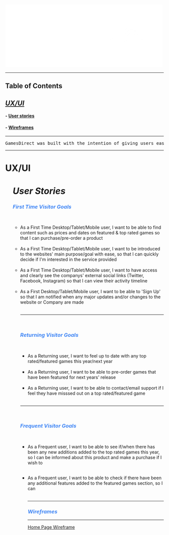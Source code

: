 &nbsp;&nbsp;&nbsp;&nbsp;![Logo](assets/images/logo.png)
*** 
## Table of Contents
## [***UX/UI***](#UX/UI) 
#### - [User stories](#UX-Design) 
#### - [Wireframes](#UX-Design)
***
<pre>GamesDirect was built with the intention of giving users easy to use access on the top rated games in 2020 and featured upcoming games of 2021.</pre>
***

# **UX/UI**
<ul>

# ***User Stories*** 

### <span style="color: rgb(66, 135, 245)">***First Time Visitor Goals***</span>
<br>
<ul>
<li>As a First Time Desktop/Tablet/Mobile user, I want to be able to find content such as prices and dates on featured & top rated games so that I can purchase/pre-order a product</li><br>

<li>As a First Time Desktop/Tablet/Mobile user, I want to be introduced to the websites' main purpose/goal with ease, so that I can quickly decide if I'm interested in the service provided</li><br>

<li>As a First Time Desktop/Tablet/Mobile user, I want to have access and clearly see the companys' external social links (Twitter, Facebook, Instagram) so that I can view their activity timeline</li><br>


<li>As a First Desktop/Tablet/Mobile user, I want to be able to 'Sign Up' so that I am notified when any major updates and/or changes to the website or Company are made</li><br>

***
<br>

### <span style="color: rgb(66, 135, 245)">***Returning  Visitor Goals***</span>
<br>
<ul>
<li>As a Returning user, I want to feel up to date with any top rated/featured games this year/next year</li><br>
<li>As a Returning user, I want to be able to pre-order games that have been featured for next years' release</li><br>
<li>As a Returning user, I want to be able to contact/email support if I feel they have misssed out on a top rated/featured game</li><br></ul>

***
<br>

### <span style="color: rgb(66, 135, 245)">***Frequent Visitor Goals***</span>
<br><ul><li>As a Frequent user, I want to be able to see if/when there has been any new additions added to the top rated games this year, so I can be informed about this product and make a purchase if I wish to</li><br>
<li>As a Frequent user, I want to be able to check if there have been any additional features added to the featured games section, so I can</li><br>

***

### <span style="color: rgb(66, 135, 245)">***Wireframes***</span>
***
[Home Page Wireframe](assets/wireframes/pdf/Home.pdf)







